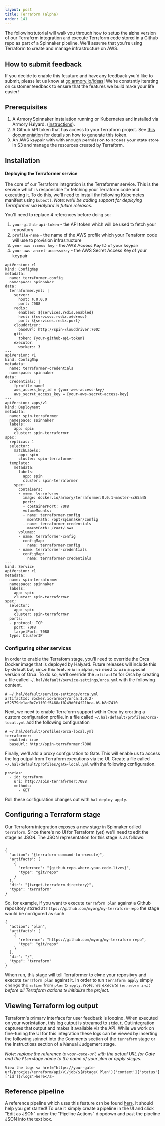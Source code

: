 ```yaml
---
layout: post
title: Terraform (alpha)
order: 141
---
```


The following tutorial will walk you through how to setup the alpha version of our Terraform integration and execute Terraform code stored in a Github repo as part of a Spinnaker pipeline. We'll assume that you're using Terraform to create and manage infrastructure on AWS.


## How to submit feedback

If you decide to enable this feauture and have any feedback you'd like to submit, please let us know at [go.armory.io/ideas](go.armory.io/ideas)! We're constantly iterating on customer feedback to ensure that the features we build make your life easier!

## Prerequisites

1. A Armory Spinnaker installation running on Kubernetes and installed via Armory Halyard. ([instructions](/spinnaker/install)).
2. A Github API token that has access to your Terraform project. See [this documentation](https://blog.github.com/2013-05-16-personal-api-tokens/) for details on how to generate this token.
3. An AWS keypair with with enough permission to access your state store in S3 and manage the resources created by Terraform.

## Installation

#### Deploying the Terraformer service

The core of our Terraform integration is the Terraformer service. This is the service which is responsible for fetching your Terraform code and executing it. To do this, we'll need to install the following Kubernetes manifest using `kubectl`. *Note: we'll be adding support for deploying Terraformer via Halyard in future releases.* 

You'll need to replace 4 references before doing so:
1. `your-github-api-token` - the API token which will be used to fetch your repository
2. `profile-name` - the name of the AWS profile which your Terraform code will use to provision infrastructure
3. `your-aws-access-key` - the AWS Access Key ID of your keypair
4. `your-aws-secret-access=key` - the AWS Secret Access Key of your keypair

```
apiVersion: v1
kind: ConfigMap
metadata:
  name: terraformer-config
  namespace: spinnaker
data:
  terraformer.yml: |
    server:
      host: 0.0.0.0
      port: 7088
    redis:
      enabled: ${services.redis.enabled}
      host: ${services.redis.address}
      port: ${services.redis.port}
    clouddriver:
      baseUrl: http://spin-clouddriver:7002
    git:
      token: {your-github-api-token}
    executor:
      workers: 3
---
apiVersion: v1
kind: ConfigMap
metadata:
  name: terraformer-credentials
  namespace: spinnaker
data:
  credentials: |
    [profile-name]
    aws_access_key_id = {your-aws-access-key}
    aws_secret_access_key = {your-aws-secret-access-key}
---
apiVersion: apps/v1
kind: Deployment
metadata:
  name: spin-terraformer
  namespace: spinnaker
  labels:
    app: spin
    cluster: spin-terraformer
spec:
  replicas: 1
  selector:
    matchLabels:
      app: spin
      cluster: spin-terraformer
  template:
    metadata:
      labels:
        app: spin
        cluster: spin-terraformer
    spec:
      containers:
      - name: terraformer
        image: docker.io/armory/terraformer:0.0.1-master-cc65a45
        ports:
        - containerPort: 7088
        volumeMounts:
        - name: terraformer-config
          mountPath: /opt/spinnaker/config
        - name: terraformer-credentials
          mountPath: /root/.aws
      volumes:
      - name: terraformer-config
        configMap:
          name: terraformer-config
      - name: terraformer-credentials
        configMap:
          name: terraformer-credentials
---
kind: Service
apiVersion: v1
metadata:
  name: spin-terraformer
  namespace: spinnaker
  labels:
    app: spin
    cluster: spin-terraformer
spec:
  selector:
    app: spin
    cluster: spin-terraformer
  ports:
  - protocol: TCP
    port: 7088
    targetPort: 7088
  type: ClusterIP
```


### Configuring other services

In order to enable the Terraform stage, you'll need to override the Orca Docker image that is deployed by Halyard. Future releases will include this by default but, since this feature is in alpha, we need to use a special version of Orca. To do so, we'll override the `artifactId` for Orca by creating a file called `~/.hal/default/service-settings/orca.yml` with the following content.

```
# ~/.hal/default/service-settings/orca.yml
artifactId: docker.io/armory/orca:1.0.2-e52579de1ad0e7e1f01f5468af0249d0f4f21bca-b5-b8d7410
```

Next, we need to enable Terraform support within Orca by creating a custom configuration profile. In a file called `~/.hal/default/profiles/orca-local.yml` add the following configuration

```
# ~/.hal/default/profiles/orca-local.yml
terraformer:
  enabled: true
  baseUrl: http://spin-terraformer:7088
````

Finally, we'll add a proxy configuration to Gate. This will enable us to access the log output from Terraform executions via the UI. Create a file called `~/.hal/default/profiles/gate-local.yml` with the following configuration.

```
proxies:
  - id: terraform
    uri: http://spin-terraformer:7088
    methods:
      - GET
```

Roll these configuration changes out with `hal deploy apply`. 


## Configuring a Terraform stage

Our Terraform integration exposes a new stage in Spinnaker called `terraform`. Since there's no UI for Terraform (yet) we'll need to edit the stage as JSON. The JSON representation for this stage is as follows:

```

{
  "action": "{terraform-command-to-execute}",
  "artifacts": [
    {
      "reference": "{github-repo-where-your-code-lives}",
      "type": "git/repo"
    }
  ],
  "dir": "{target-terraform-directory}",
  "type": "terraform"
}
```

So, for example, if you want to execute `terraform plan` against a Github repository stored at `https://github.com/myorg/my-terraform-repo` the stage would be configured as such.

```
{
  "action": "plan",
  "artifacts": [
    {
      "reference": "https://github.com/myorg/my-terraform-repo",
      "type": "git/repo"
    }
  ],
  "dir": "/",
  "type": "terraform"
}
```

When run, this stage will tell Terraformer to clone your repository and execute `terraform plan` against it. In order to run `terraform apply` simply change the `action` from `plan` to `apply`. *Note: we execute `terraform init` before all Terraform actions to initialize the project.*

## Viewing Terraform log output

Terraform's primary interface for user feedback is logging. When executed on your workstation, this log output is streamed to `stdout`. Out integration captures that output and makes it available via the API. While we work on fine-tuning the UI for this integration these logs can be viewed by inserting the following spinnet into the Comments section of the `terraform` stage or the Instructions section of a Manual Judgement stage.

*Note: replace the reference to `your-gate-url` with the actual URL for Gate and the `Plan` stage name to the name of your plan or apply stages.*

```
View the logs <a href="https://your-gate-url/proxies/terraform/api/v1/job/${#stage('Plan')['context']['status']['id']}/logs">here</a>
```


## Reference pipeline

A reference pipeline which uses this feature can be found [here](https://gist.github.com/ethanfrogers/5123a5336f7e6ae4fd5fcda76536199b). It should help you get started! To use it, simply create a pipeline in the UI and click "Edit as JSON" under the "Pipeline Actions" dropdown and past the pipeline JSON into the text box.